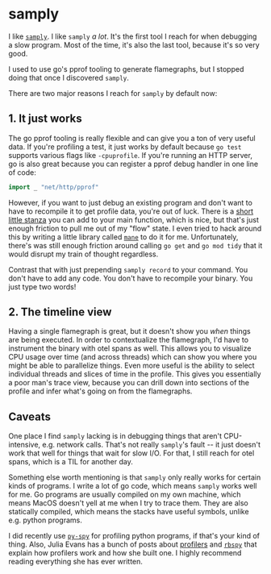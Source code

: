 # samply

I like [`samply`](https://github.com/mstange/samply).
I like `samply` _a lot_.
It's the first tool I reach for when debugging a slow program.
Most of the time, it's also the last tool, because it's so very good.

I used to use go's pprof tooling to generate flamegraphs, but I stopped doing that once I discovered `samply`.

There are two major reasons I reach for `samply` by default now:

## 1. It just works

The go pprof tooling is really flexible and can give you a ton of very useful data.
If you're profiling a test, it just works by default because `go test` supports various flags like `-cpuprofile`.
If you're running an HTTP server, go is also great because you can register a pprof debug handler in one line of code:

```go
import _ "net/http/pprof"
```

However, if you want to just debug an existing program and don't want to have to recompile it to get profile data, you're out of luck.
There is a [short little stanza](https://pkg.go.dev/runtime/pprof#hdr-Profiling_a_Go_program) you can add to your main function, which is nice, but that's just enough friction to pull me out of my "flow" state.
I even tried to hack around this by writing a little library called [`mane`](https://github.com/jonjohnsonjr/mane/blob/main/README.md#pprof) to do it for me.
Unfortunately, there's was still enough friction around calling `go get` and `go mod tidy` that it would disrupt my train of thought regardless.

Contrast that with just prepending `samply record` to your command.
You don't have to add any code.
You don't have to recompile your binary.
You just type two words!

## 2. The timeline view

Having a single flamegraph is great, but it doesn't show you _when_ things are being executed.
In order to contextualize the flamegraph, I'd have to instrument the binary with otel spans as well.
This allows you to visualize CPU usage over time (and across threads) which can show you where you might be able to parallelize things.
Even more useful is the ability to select individual threads and slices of time in the profile.
This gives you essentially a poor man's trace view, because you can drill down into sections of the profile and infer what's going on from the flamegraphs.

## Caveats

One place I find `samply` lacking is in debugging things that aren't CPU-intensive, e.g. network calls.
That's not really `samply`'s fault -- it just doesn't work that well for things that wait for slow I/O.
For that, I still reach for otel spans, which is a TIL for another day.

Something else worth mentioning is that `samply` only really works for certain kinds of programs.
I write a lot of go code, which means `samply` works well for me.
Go programs are usually compiled on my own machine, which means MacOS doesn't yell at me when I try to trace them.
They are also statically compiled, which means the stacks have useful symbols, unlike e.g. python programs.

I did recently use [`py-spy`](https://github.com/benfred/py-spy) for profiling python programs, if that's your kind of thing.
Also, Julia Evans has a bunch of posts about [profilers](https://jvns.ca/categories/ruby-profiler/) and [`rbspy`](https://jvns.ca/juliasections/rbspy/) that explain how profilers work and how she built one.
I highly recommend reading everything she has ever written.

